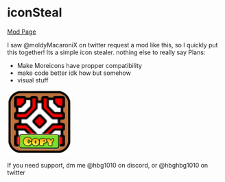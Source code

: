 # iconSteal
[Mod Page](https://geode-sdk.org/mods/hbg1010.iconsteal)

I saw @moldyMacaroniX on twitter request a mod like this, so I quickly put this together!
Its a simple icon stealer. nothing else to really say
Plans: 

- Make Moreicons have propper compatibility
- make code better idk how but somehow
- visual stuff

<img src="logo.png" width="150" alt="the mod's logo" />

If you need support, dm me @hbg1010 on discord, or @hbghbg1010 on twitter
